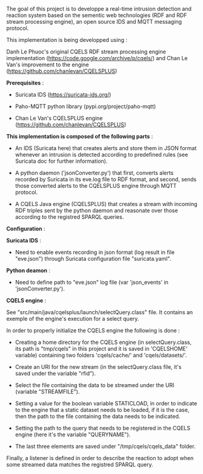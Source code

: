 The goal of this project is to developpe a real-time intrusion detection and reaction system based on the sementic web technologies (RDF and RDF stream processing engine), an open source IDS and MQTT messaging protocol. 

This implementation is being developped using :

Danh Le Phuoc's original CQELS RDF stream processing engine implementation (https://code.google.com/archive/p/cqels/)
and
Chan Le Van's improvement to the engine (https://github.com/chanlevan/CQELSPLUS)

**Prerequisites** :

- Suricata IDS (https://suricata-ids.org/)

- Paho-MQTT python library (pypi.org/project/paho-mqtt)

- Chan Le Van's CQELSPLUS engine (https://github.com/chanlevan/CQELSPLUS)


**This implementation is composed of the following parts** : 

 - An IDS (Suricata here) that creates alerts and store them in JSON format whenever an intrusion is detected according to predefined rules (see Suricata doc for further information).
  
 - A python daemon ('jsonConverter.py') that first, converts alerts recorded by Suricata in its eve.log file to RDF format, and second, sends those converted alerts to the CQELSPLUS engine through MQTT protocol.
 
 - A CQELS Java engine (CQELSPLUS) that creates a stream with incoming RDF triples sent by the python daemon and reasonate over those according to the registred SPARQL queries.     

**Configuration** : 

**Suricata IDS** :

- Need to enable events recording in json format (log result in file "eve.json") through Suricata configuration file "suricata.yaml".

**Python deamon** :

- Need to define path to "eve.json" log file (var 'json_events' in 'jsonConverter.py').

**CQELS engine** : 

See "src/main/java/cqelsplus/launch/selectQuery.class" file. It contains an exemple of the engine's execution for a select query.

In order to properly initialize the CQELS engine the following is done :

- Creating a home directory for the CQELS engine (in selectQuery.class, its path is "tmp/cqels" in this project and it is saved in 'CQELSHOME' variable) containing two folders 'cqels/cache/' and 'cqels/datasets/'. 

- Create an URI for the new stream (in the selectQuery.class file, it's saved under the variable "rfid").

- Select the file containing the data to be streamed under the URI (variable "STREAMFILE").

- Setting a value for the boolean variable STATICLOAD, in order to indicate to the engine that a static dataset needs to be loaded, if it is the case, then the path to the file containing the data needs to be indicated.

- Setting the path to the query that needs to be registered in the CQELS engine (here it's the variable "QUERYNAME").

- The last three elements are saved under "/tmp/cqels/cqels_data" folder.

Finally, a listener is defined in order to describe the reaction to adopt when some streamed data matches the registred SPARQL query.
